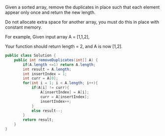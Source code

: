 Given a sorted array, remove the duplicates in place such that each element appear only once and return the new length.

Do not allocate extra space for another array, you must do this in place with constant memory.

For example,
Given input array A = [1,1,2],

Your function should return length = 2, and A is now [1,2].

```java
public class Solution {
    public int removeDuplicates(int[] A) {
        if(A.length <=1) return A.length;
        int result = A.length;
        int insertIndex = 1;
        int curr = A[0];
        for(int i = 1; i < A.length; i++){
            if(A[i] != curr){
                A[insertIndex] = A[i];
                curr = A[insertIndex];
                insertIndex++;
            }
            else result--;
        }
        return result;
    }
}
```